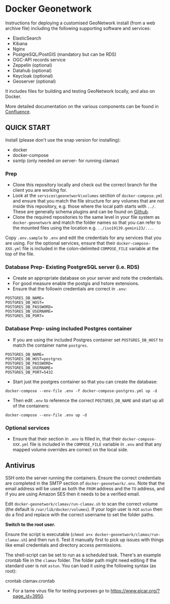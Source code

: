 # Docker Geonetwork

Instructions for deploying a customised GeoNetwork install (from a web archive file) including the following supporting software and services:

* ElasticSearch
* Kibana
* Nginx
* PostgreSQL/PostGIS (mandatory but can be RDS)
* OGC-API records service
* Zeppelin (optional)
* Datahub (optional)
* Keycloak (optional)
* Geoserver (optional)

It includes files for building and testing GeoNetwork locally, and also on Docker.

More detailed documentation on the various components can be found in [Confluence](https://astuntech.atlassian.net/wiki/spaces/MET/pages/2831286291/Other+components-+setup+and+usage).

## QUICK START

Install (please don't use the snap version for installing):

* docker
* docker-compose
* ssmtp (only needed on server- for running clamav)

### Prep

* Clone this repository locally and check out the correct branch for the client you are working for.
* Look at the `services\geonetwork\volumes` section of `docker-compose.yml` and ensure that you match the file structure for any volumes that are not inside this repository, e.g. those where the local path starts with `../`. These are generally schema plugins and can be found on [Github](https://github.com/astuntechnology).
* Clone the required repositories to the same level in your file system as `docker-geonetwork` and match the folder names so that you can refer to the mounted files using the location e.g. `../iso19139.gemini23/...`.

Copy `.env.sample` to `.env` and edit the credentials for any services that you are using. For the optional services, ensure that their `docker-compose-XXX.yml` file is included in the colon-delimited `COMPOSE_FILE` variable at the top of the file. 

### Database Prep- Existing PostgreSQL server (i.e. RDS)

* Create an appropriate database on your server and note the credentials. 
* For good measure enable the postgis and hstore extensions.
* Ensure that the followin credentials are correct in `.env`:

```
POSTGRES_DB_NAME=
POSTGRES_DB_HOST=
POSTGRES_DB_PASSWORD=
POSTGRES_DB_USERNAME=
POSTGRES_DB_PORT=
```

### Database Prep- using included Postgres container

* If you are using the included Postgres container set `POSTGRES_DB_HOST` to match the container name `postgres`.

```
POSTGRES_DB_NAME=
POSTGRES_DB_HOST=postgres
POSTGRES_DB_PASSWORD=
POSTGRES_DB_USERNAME=
POSTGRES_DB_PORT=5432
```
* Start just the postgres container so that you can create the database:

```
docker-compose --env-file .env -f docker-compose-postgres.yml up -d
```

* Then edit `.env` to reference the correct `POSTGRES_DB_NAME` and start up all of the containers:

```
docker-compose --env-file .env up -d
```

### Optional services

* Ensure that their section in `.env` is filled in, that their `docker-compose-XXX.yml` file is included in the `COMPOSE_FILE` variable in `.env` and that any mapped volume overrides are correct on the local side.


## Antivirus

SSH onto the server running the containers. Ensure the correct credentials are completed in the SMTP section of `docker-geonetwork/.env`. Note that the email address will be used as both the `FROM` address and the `TO` address, and if you are using Amazon SES then it needs to be a verified email.

Edit `docker-geonetwork/clamav/run-clamav.sh` to scan the correct volume (the default is `/var/lib/docker/volumes`). If your login user is not `astun` then do a find and replace with the correct username to set the folder paths.

**Switch to the root user.**

Ensure the script is executable (`chmod a+x docker-geonetwork/clamav/run-clamav.sh`) and then run it. Test it manually first to pick up issues with things like email credentials and directory access permissions.

The shell-script can be set to run as a scheduled task. There's an example crontab file in the `clamav` folder. The folder path might need editing if the standard user is not `astun`. You can load it using the following syntax (as root):

 crontab clamav.crontab

* For a tame virus file for testing purposes go to <https://www.eicar.org/?page_id=3950>.
